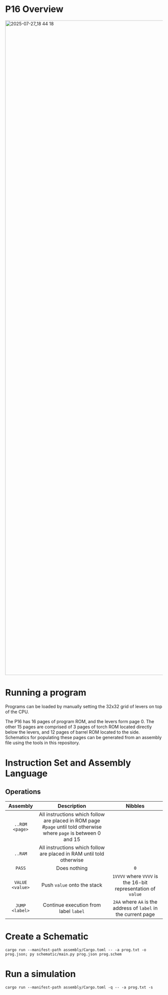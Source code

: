 # P16 Overview

<img width="3011" height="2096" alt="2025-07-27_18 44 18" src="https://github.com/user-attachments/assets/af91c305-50c6-475f-ae44-ff7390219cea" />

# Running a program

Programs can be loaded by manually setting the 32x32 grid of levers on top of the CPU.

The P16 has 16 pages of program ROM, and the levers form page 0. The other 15 pages are comprised of 3 pages of torch ROM located directly below the levers, and 12 pages of barrel ROM located to the side. Schematics for populating these pages can be generated from an assembly file using the tools in this repository.

# Instruction Set and Assembly Language

## Operations



|    Assembly     |                                                    Description                                                     |                            Nibbles                             |
| :-------------: | :----------------------------------------------------------------------------------------------------------------: | :------------------------------------------------------------: |
| `..ROM <page>`  | All instructions which follow are placed in ROM page #`page` until told otherwise where `page` is between 0 and 15 |                                                                |
|     `..RAM`     |                        All instructions which follow are placed in RAM until told otherwise                        |                                                                |
|     `PASS`      |                                                    Does nothing                                                    |                              `0`                               |
| `VALUE <value>` |                                            Push `value` onto the stack                                             |  `1VVVV` where `VVVV` is the 16-bit representation of `value`  |
| `JUMP <label>`  |                                       Continue execution from label `label`                                        | `2AA` where `AA` is the address of `label` in the current page |




# Create a Schematic

`cargo run --manifest-path assembly/Cargo.toml -- -a prog.txt -o prog.json; py schematic/main.py prog.json prog.schem`

# Run a simulation

`cargo run --manifest-path assembly/Cargo.toml -q -- -a prog.txt -s`

